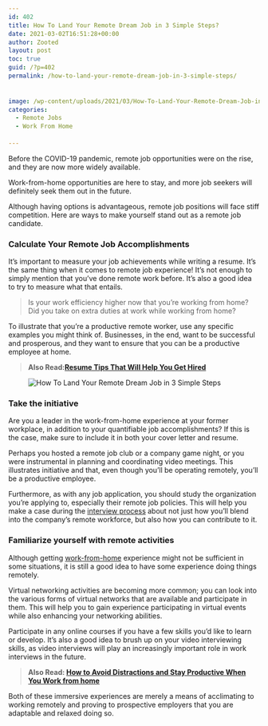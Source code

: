 ```yaml
---
id: 402
title: How To Land Your Remote Dream Job in 3 Simple Steps?
date: 2021-03-02T16:51:28+00:00
author: Zooted
layout: post
toc: true
guid: /?p=402
permalink: /how-to-land-your-remote-dream-job-in-3-simple-steps/


image: /wp-content/uploads/2021/03/How-To-Land-Your-Remote-Dream-Job-in-3-Simple-Steps.jpg
categories:
  - Remote Jobs
  - Work From Home

---
```

Before the COVID-19 pandemic, remote job opportunities were on the rise, and they are now more widely available.

Work-from-home opportunities are here to stay, and more job seekers will definitely seek them out in the future.

Although having options is advantageous, remote job positions will face stiff competition. Here are ways to make yourself stand out as a remote job candidate.

### **Calculate Your Remote Job Accomplishments**

It&#8217;s important to measure your job achievements while writing a resume. It&#8217;s the same thing when it comes to remote job experience! It&#8217;s not enough to simply mention that you&#8217;ve done remote work before. It&#8217;s also a good idea to try to measure what that entails.

<blockquote class="wp-block-quote">
  <p>
    Is your work efficiency higher now that you&#8217;re working from home?<br />Did you take on extra duties at work while working from home?
  </p>
</blockquote>

To illustrate that you&#8217;re a productive remote worker, use any specific examples you might think of. Businesses, in the end, want to be successful and prosperous, and they want to ensure that you can be a productive employee at home.

<blockquote class="wp-block-quote">
  <p>
    <strong>Also Read:<a href="/category/resume-guides/">Resume Tips That Will Help You Get Hired</a></strong>
  </p>
</blockquote>

<div class="wp-block-image">
  <figure class="aligncenter size-large is-resized"><img loading="lazy" src="/wp-content/uploads/2021/03/work-from-home-productivity.jpg" alt="How To Land Your Remote Dream Job in 3 Simple Steps" class="wp-image-403" width="682" height="454" srcset="/wp-content/uploads/2021/03/work-from-home-productivity.jpg 622w, /wp-content/uploads/2021/03/work-from-home-productivity-300x200.jpg 300w" sizes="(max-width: 682px) 100vw, 682px" /></figure>
</div>

### **Take the initiative**

Are you a leader in the work-from-home experience at your former workplace, in addition to your quantifiable job accomplishments? If this is the case, make sure to include it in both your cover letter and resume.

Perhaps you hosted a remote job club or a company game night, or you were instrumental in planning and coordinating video meetings. This illustrates initiative and that, even though you&#8217;ll be operating remotely, you&#8217;ll be a productive employee.

Furthermore, as with any job application, you should study the organization you&#8217;re applying to, especially their remote job policies. This will help you make a case during the [interview process](/what-to-expect-in-a-final-job-interview/) about not just how you&#8217;ll blend into the company&#8217;s remote workforce, but also how you can contribute to it.

### **Familiarize yourself with remote activities**

Although getting [work-from-home](/category/work-from-home/) experience might not be sufficient in some situations, it is still a good idea to have some experience doing things remotely.

Virtual networking activities are becoming more common; you can look into the various forms of virtual networks that are available and participate in them. This will help you to gain experience participating in virtual events while also enhancing your networking abilities.

Participate in any online courses if you have a few skills you&#8217;d like to learn or develop. It&#8217;s also a good idea to brush up on your video interviewing skills, as video interviews will play an increasingly important role in work interviews in the future.

<blockquote class="wp-block-quote">
  <p>
    <strong>Also Read: <a href="/how-to-avoid-distractions-and-stay-productive-when-you-work-from-home/">How to Avoid Distractions and Stay Productive When You Work from home</a></strong>
  </p>
</blockquote>

Both of these immersive experiences are merely a means of acclimating to working remotely and proving to prospective employers that you are adaptable and relaxed doing so.


